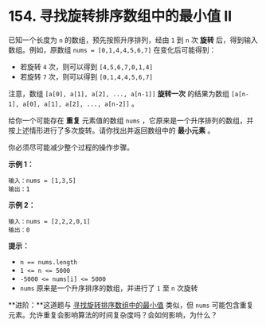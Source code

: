 # 154. 寻找旋转排序数组中的最小值 II

已知一个长度为 `n` 的数组，预先按照升序排列，经由 `1` 到 `n` 次 **旋转** 后，得到输入数组。例如，原数组 `nums = [0,1,4,4,5,6,7]` 在变化后可能得到：

- 若旋转 `4` 次，则可以得到 `[4,5,6,7,0,1,4]`
- 若旋转 `7` 次，则可以得到 `[0,1,4,4,5,6,7]`

注意，数组 `[a[0], a[1], a[2], ..., a[n-1]]` **旋转一次** 的结果为数组 `[a[n-1], a[0], a[1], a[2], ..., a[n-2]]` 。

给你一个可能存在 **重复** 元素值的数组 `nums` ，它原来是一个升序排列的数组，并按上述情形进行了多次旋转。请你找出并返回数组中的 **最小元素** 。

你必须尽可能减少整个过程的操作步骤。

**示例 1：**

```()
输入：nums = [1,3,5]
输出：1
```

**示例 2：**

```()
输入：nums = [2,2,2,0,1]
输出：0
```

**提示：**

- `n == nums.length`
- `1 <= n <= 5000`
- `-5000 <= nums[i] <= 5000`
- `nums` 原来是一个升序排序的数组，并进行了 `1` 至 `n` 次旋转

**进阶：**这道题与 [寻找旋转排序数组中的最小值](https://leetcode-cn.com/problems/find-minimum-in-rotated-sorted-array/description/) 类似，但 `nums` 可能包含重复元素。允许重复会影响算法的时间复杂度吗？会如何影响，为什么？
